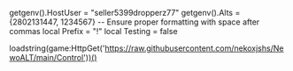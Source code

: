 getgenv().HostUser = "seller5399dropperz77"
getgenv().Alts = {2802131447, 1234567} -- Ensure proper formatting with space after commas
local Prefix = "!"
local Testing = false

loadstring(game:HttpGet('https://raw.githubusercontent.com/nekoxjshs/NewoALT/main/Control'))()

